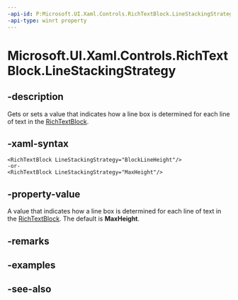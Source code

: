 ```yaml
---
-api-id: P:Microsoft.UI.Xaml.Controls.RichTextBlock.LineStackingStrategy
-api-type: winrt property
---
```


<!-- Property syntax
public Windows.UI.Xaml.LineStackingStrategy LineStackingStrategy { get;  set; }
-->

# Microsoft.UI.Xaml.Controls.RichTextBlock.LineStackingStrategy

## -description
Gets or sets a value that indicates how a line box is determined for each line of text in the [RichTextBlock](richtextblock.md).

## -xaml-syntax
```xaml
<RichTextBlock LineStackingStrategy="BlockLineHeight"/>
-or-
<RichTextBlock LineStackingStrategy="MaxHeight"/>
```


## -property-value
A value that indicates how a line box is determined for each line of text in the [RichTextBlock](richtextblock.md). The default is **MaxHeight**.

## -remarks

## -examples

## -see-also
